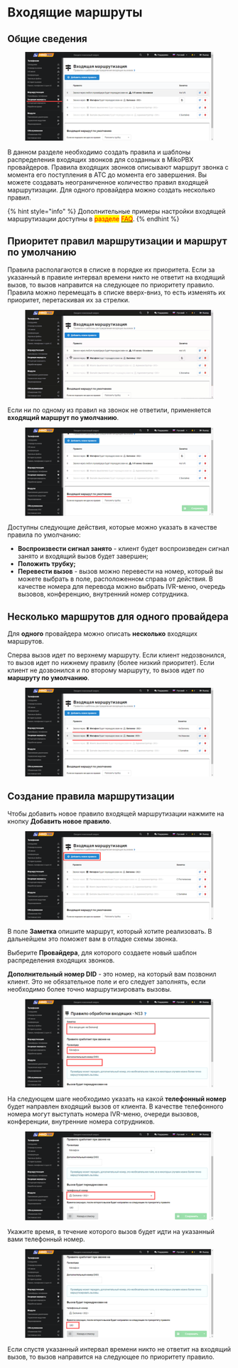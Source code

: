 # Входящие маршруты

## Общие сведения

<figure><img src="../../.gitbook/assets/vhod_marsh_0.png" alt=""><figcaption></figcaption></figure>

В данном разделе необходимо создать правила и шаблоны распределения входящих звонков для созданных в MikoPBX провайдеров. Правила входящих звонков описывают маршрут звонка с момента его поступления в АТС до момента его завершения. Вы можете создавать неограниченное количество правил входящей маршрутизации. Для одного провайдера можно создать несколько правил.

{% hint style="info" %}
Дополнительные примеры настройки входящей маршрутизации доступны в <mark style="color:red;">разделе</mark> [<mark style="color:red;">FAQ</mark>](broken-reference).
{% endhint %}

## Приоритет правил маршрутизации и маршрут по умолчанию

Правила располагаются в списке в порядке их приоритета. Если за указанный в правиле интервал времени никто не ответит на входящий вызов, то вызов направится на следующее по приоритету правило. Правила можно перемещать в списке вверх-вниз, то есть изменять их приоритет, перетаскивая их за стрелки.

<figure><img src="../../.gitbook/assets/vhod_marsh_0.gif" alt=""><figcaption></figcaption></figure>

Если ни по одному из правил на звонок не ответили, применяется **входящий маршрут по умолчанию**.

<figure><img src="../../.gitbook/assets/vhod_marsh_5.png" alt=""><figcaption></figcaption></figure>

Доступны следующие действия, которые можно указать в качестве правила по умолчанию:

* **Воспроизвести сигнал занято** - клиент будет воспроизведен сигнал занято и входящий вызов будет завершен;
* **Положить трубку;**
* **Перевести вызов** - вызов можно перевести на номер, который вы можете выбрать в поле, расположенном справа от действия. В качестве номера для перевода можно выбрать IVR-меню, очередь вызовов, конференцию, внутренний номер сотрудника.

## Несколько маршрутов для одного провайдера

Для **одного** провайдера можно описать **несколько** входящих маршрутов.

Сперва вызов идет по верхнему маршруту. Если клиент недозвонился, то вызов идет по нижнему правилу (более низкий приоритет). Если клиент не дозвонился и по второму маршруту, то вызов идет по **маршруту по умолчанию**.

<figure><img src="../../.gitbook/assets/vhod_marsh_6.png" alt=""><figcaption></figcaption></figure>

## Создание правила маршрутизации

Чтобы добавить новое правило входящей маршрутизации нажмите на кнопку **Добавить новое правило**.

<figure><img src="../../.gitbook/assets/vhod_marsh_1.png" alt=""><figcaption></figcaption></figure>

В поле **Заметка** опишите маршрут, который хотите реализовать. В дальнейшем это поможет вам в отладке схемы звонка.

Выберите **Провайдера**, для которого создаете новый шаблон распределения входящих звонков.

**Дополнительный номер DID** - это номер, на который вам позвонил клиент. Это не обязательное поле и его следует заполнять, если необходимо более точно маршрутизировать вызовы.&#x20;

<figure><img src="../../.gitbook/assets/vhod_marsh_2.png" alt=""><figcaption></figcaption></figure>

На следующем шаге необходимо указать на какой **телефонный номер** будет направлен входящий вызов от клиента. В качестве телефонного номера могут выступать номера IVR-меню, очереди вызовов, конференции, внутренние номера сотрудников.&#x20;

<figure><img src="../../.gitbook/assets/vhod_marsh_3.png" alt=""><figcaption></figcaption></figure>

Укажите время, в течение которого вызов будет идти на указанный вами телефонный номер.

<figure><img src="../../.gitbook/assets/vhod_marsh_4.png" alt=""><figcaption></figcaption></figure>

Если спустя указанный интервал времени никто не ответит на входящий вызов, то вызов направится на следующее по приоритету правило.
